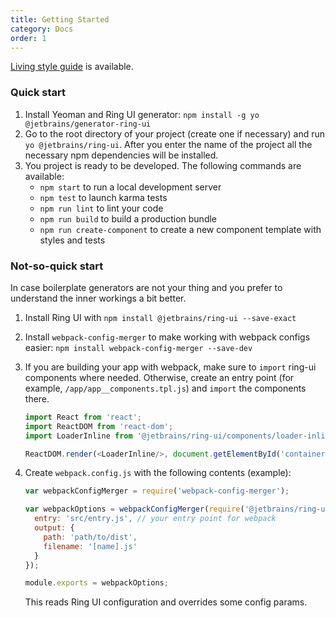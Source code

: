 ```yaml
---
title: Getting Started
category: Docs 
order: 1
---
```


[Living style guide](http://jetbrains.github.io/ring-ui) is available.

### Quick start

1. Install Yeoman and Ring UI generator: `npm install -g yo @jetbrains/generator-ring-ui`
2. Go to the root directory of your project (create one if necessary) and run `yo @jetbrains/ring-ui`. After you enter the name of the project all the necessary npm dependencies will be installed.
3. You project is ready to be developed. The following commands are available:
   - `npm start` to run a local development server
   - `npm test` to launch karma tests
   - `npm run lint` to lint your code
   - `npm run build` to build a production bundle
   - `npm run create-component` to create a new component template with styles and tests

### Not-so-quick start

In case boilerplate generators are not your thing and you prefer to understand the inner workings a bit better.

1. Install Ring UI with `npm install @jetbrains/ring-ui --save-exact` 
2. Install `webpack-config-merger` to make working with webpack configs easier: `npm install webpack-config-merger --save-dev`
3. If you are building your app with webpack, make sure to `import` ring-ui components where needed. Otherwise, create an entry point (for example, `/app/app__components.tpl.js`) and
`import` the components there. 
   ``` javascript
   import React from 'react';
   import ReactDOM from 'react-dom';
   import LoaderInline from '@jetbrains/ring-ui/components/loader-inline/loader-inline';
   
   ReactDOM.render(<LoaderInline/>, document.getElementById('container'));
   ```
4. Create `webpack.config.js` with the following contents (example):
   ``` javascript
   var webpackConfigMerger = require('webpack-config-merger');
   
   var webpackOptions = webpackConfigMerger(require('@jetbrains/ring-ui/webpack.config').config, {
     entry: 'src/entry.js', // your entry point for webpack
     output: {
       path: 'path/to/dist',
       filename: '[name].js'
     }
   });
   
   module.exports = webpackOptions;
   ```

   This reads Ring UI configuration and overrides some config params.
